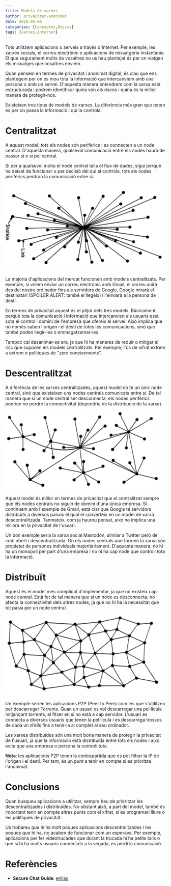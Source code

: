 ```yaml
---
title: Models de xarxes
author: privacitat-anonimat
date: 2020-05-06
categories: [Conceptes,Bàsics]
tags: [xarxes,Internet]
---
```


Tots utilitzem aplicacions o serveis a través d'Internet. Per exemple, les xarxes socials, el correu electrònic o aplicacions de missatgeria instantània. El que segurament molts de vosaltres no us heu plantejat és per on viatgen els missatges que nosaltres enviem.

Quan pensem en termes de privacitat i anonimat digital, és clau que ens plantegem per on es mou tota la informació que intercanviem amb una persona o amb un servei. D'aquesta manera entendrem com la xarxa està estructurada i podrem identificar quins són els riscos i quina és la millor manera de protegir-nos.

Existeixen tres tipus de models de xarxes. La diferència més gran que tenen és per on passa la informació i qui la controla.

# Centralitzat
A aquest model, tots els nodes són perifèrics i es connecten a un node central. D'aquesta manera, qualsevol comunicació entre els nodes haurà de passar si o si pel central.

Si per a qualsevol motiu el node central talla el flux de dades, sigui perquè ha deixat de funcionar o per decisió del qui el controla, tots els nodes perifèrics perdran la comunicació entre si.

![](https://raw.githubusercontent.com/privacitat-anonimat/privacitat-anonimat.github.io/master/img/2020-05-06-models_xarxes/centralitzada.png)

La majoria d'aplicacions del mercat funcionen amb models centralitzats. Per exemple, si volem enviar un correu electrònic amb Gmail, el correu anirà des del nostre ordinador fins als servidors de Google, Google mirarà el destinatari (SPOILER ALERT: també el llegeix) i l'enviarà a la persona de destí.

En termes de privacitat aquest és el pitjor dels tres models. Bàsicament perquè tota la comunicació i informació que intercanvien els usuaris està sota el control i domini de l'empresa que ofereix el servei. Això implica que no només saben l'origen i el destí de totes les comunicacions, sinó que també poden llegir-les o emmagatzemar-les.

Tampoc cal desanimar-se ara, ja que hi ha maneres de reduir o mitigar el risc que suposen els models centralitzats. Per exemple, l'ús de xifrat extrem a extrem o polítiques de "zero coneixements".


# Descentralitzat
A diferència de les xarxes centralitzades, aquest model no té un únic node central, sinó que existeixen uns nodes centrals comunicats entre si. De tal manera que si un node central ser desconnecta, els nodes perifèrics podrien no perdre la connectivitat (dependria de la distribució de la xarxa).

![](https://raw.githubusercontent.com/privacitat-anonimat/privacitat-anonimat.github.io/master/img/2020-05-06-models_xarxes/descentralitzada.png)

Aquest model és millor en termes de privacitat que el centralitzat sempre que els nodes centrals no siguin de domini d'una única empresa. Si continuem amb l'exemple de Gmail, està clar que Google té servidors distribuïts a diversos països el qual el converteix en un model de xarxa descentralitzada. Tanmateix, com ja haureu pensat, això no implica una millora en la privacitat de l'usuari.

Un bon exemple seria la xarxa social Mastodon, similar a Twitter però de codi obert i descentralitzada. On els nodes centrals que formen la xarxa són propietat de persones individuals majoritàriament. D'aquesta manera, no hi ha un monopoli per part d'una empresa i no hi ha cap node que controli tota la informació.

# Distribuït
Aquest és el model més complicat d'implementar, ja que no existeix cap node central. Està fet de tal manera que si un node es desconnecta, no afecta la connectivitat dels altres nodes, ja que no hi ha la necessitat que tot passi per un node central.

![](https://raw.githubusercontent.com/privacitat-anonimat/privacitat-anonimat.github.io/master/img/2020-05-06-models_xarxes/distribuida.png)

Un exemple serien les aplicacions P2P (Peer to Peer) com les que s'utilitzen per descarregar Torrents. Quan un usuari es vol descarregar una pel·lícula mitjançant torrents, el fitxer en si no està a cap servidor. L'usuari es connecta a diversos usuaris que tenen la pel·lícula i es descarrega trossos de cada un d'ells fins a tenir-la al complet al seu ordinador.

Les xarxes distribuïdes són una molt bona manera de protegir la privacitat de l'usuari, ja que la informació està distribuïda entre tots els nodes i això evita que una empresa o persona la controli tota.

**Nota**: les aplicacions P2P tenen la contrapartida que es pot filtrar la IP de l'origen i el destí. Per tant, és un punt a tenir en compte si es prioritza l'anonimat.

# Conclusions
Quan busqueu aplicacions a utilitzar, sempre heu de prioritzar les descentralitzades i distribuïdes. No obstant això, a part del model, també és important tenir en compte altres punts com el xifrat, si és programari lliure o les polítiques de privacitat.

Us trobareu que hi ha molt poques aplicacions descentralitzades i les poques que hi ha, no acaben de funcionar com un esperava. Per exemple, aplicacions per fer videotrucades que durant la trucada hi ha petits talls o que si hi ha molts usuaris connectats a la vegada, es perdi la comunicació.


# Referències
* **Secure Chat Guide**: [enllaç](https://securechatguide.org/)
